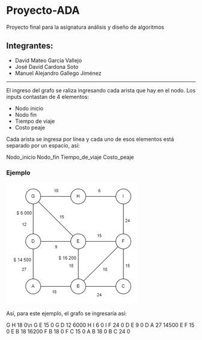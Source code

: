 # Proyecto-ADA
Proyecto final para la asignatura análisis y diseño de algoritmos

## Integrantes:

- David Mateo García Vallejo
- José David Cardona Soto
- Manuel Alejandro Gallego Jiménez

***

El ingreso del grafo se raliza ingresando cada arista que hay en el nodo.
Los inputs contastan de 4 elementos: 

- Nodo inicio
- Nodo fin
- Tiempo de viaje 
- Costo peaje

Cada arista se ingresa por línea y cada uno de esos elementos está separado por un espacio, así:

Nodo_inicio Nodo_fin Tiempo_de_viaje Costo_peaje   

### Ejemplo
![Ejemplo de grafo.](https://raw.githubusercontent.com/ManuelGallegoJ/Proyecto-ADA/main/assets/ejemplo-png.png)

Así, para este ejemplo, el grafo se ingresaría así: 

G H 18 0\n
G E 15 0 
G D 12 6000 
H I 6 0 
I F 24 0 
D E 9 0 
D A 27 14500 
E F 15 0 
E B 18 16200 
F B 18 0 
F C 15 0 
A B 18 0 
B C 24 0 

